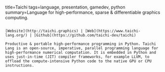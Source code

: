 title=Taichi
tags=language, presentation, gamedev, python
summary=Language for high-performance, sparse & differentiable graphics computing.
~~~~~~

[Website](http://taichi.graphics) | [Web](https://www.taichi-lang.org/) | [Github](https://github.com/taichi-dev/taichi)

Productive & portable high-performance programming in Python. Taichi Lang is an open-source, imperative, parallel programming language for high-performance numerical computation. It is embedded in Python and uses just-in-time (JIT) compiler frameworks, for example LLVM, to offload the compute-intensive Python code to the native GPU or CPU instructions.
